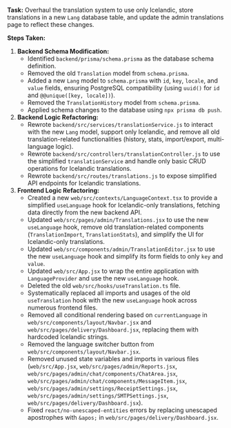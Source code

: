 **Task:** Overhaul the translation system to use only Icelandic, store translations in a new `Lang` database table, and update the admin translations page to reflect these changes.

**Steps Taken:**

1.  **Backend Schema Modification:**
    *   Identified `backend/prisma/schema.prisma` as the database schema definition.
    *   Removed the old `Translation` model from `schema.prisma`.
    *   Added a new `Lang` model to `schema.prisma` with `id`, `key`, `locale`, and `value` fields, ensuring PostgreSQL compatibility (using `uuid()` for `id` and `@@unique([key, locale])`).
    *   Removed the `TranslationHistory` model from `schema.prisma`.
    *   Applied schema changes to the database using `npx prisma db push`.
2.  **Backend Logic Refactoring:**
    *   Rewrote `backend/src/services/translationService.js` to interact with the new `Lang` model, support only Icelandic, and remove all old translation-related functionalities (history, stats, import/export, multi-language logic).
    *   Rewrote `backend/src/controllers/translationController.js` to use the simplified `translationService` and handle only basic CRUD operations for Icelandic translations.
    *   Rewrote `backend/src/routes/translations.js` to expose simplified API endpoints for Icelandic translations.
3.  **Frontend Logic Refactoring:**
    *   Created a new `web/src/contexts/LanguageContext.tsx` to provide a simplified `useLanguage` hook for Icelandic-only translations, fetching data directly from the new backend API.
    *   Updated `web/src/pages/admin/Translations.jsx` to use the new `useLanguage` hook, remove old translation-related components (`TranslationImport`, `TranslationStats`), and simplify the UI for Icelandic-only translations.
    *   Updated `web/src/components/admin/TranslationEditor.jsx` to use the new `useLanguage` hook and simplify its form fields to only `key` and `value`.
    *   Updated `web/src/App.jsx` to wrap the entire application with `LanguageProvider` and use the new `useLanguage` hook.
    *   Deleted the old `web/src/hooks/useTranslation.ts` file.
    *   Systematically replaced all imports and usages of the old `useTranslation` hook with the new `useLanguage` hook across numerous frontend files.
    *   Removed all conditional rendering based on `currentLanguage` in `web/src/components/layout/Navbar.jsx` and `web/src/pages/delivery/Dashboard.jsx`, replacing them with hardcoded Icelandic strings.
    *   Removed the language switcher button from `web/src/components/layout/Navbar.jsx`.
    *   Removed unused state variables and imports in various files (`web/src/App.jsx`, `web/src/pages/admin/Reports.jsx`, `web/src/pages/admin/chat/components/ChatArea.jsx`, `web/src/pages/admin/chat/components/MessageItem.jsx`, `web/src/pages/admin/settings/ReceiptSettings.jsx`, `web/src/pages/admin/settings/SMTPSettings.jsx`, `web/src/pages/delivery/Dashboard.jsx`).
    *   Fixed `react/no-unescaped-entities` errors by replacing unescaped apostrophes with `&apos;` in `web/src/pages/delivery/Dashboard.jsx`.